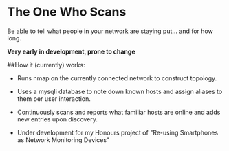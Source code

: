 The One Who Scans
======

Be able to tell what people in your network are staying put... and for how long.

**Very early in development, prone to change**

##How it (currently) works:

* Runs nmap on the currently connected network to construct topology.

* Uses a mysqli database to note down known hosts and assign aliases to them per user interaction.

* Continuously scans and reports what familiar hosts are online and adds new entries upon discovery. 

* Under development for my Honours project of "Re-using Smartphones as Network Monitoring Devices"
